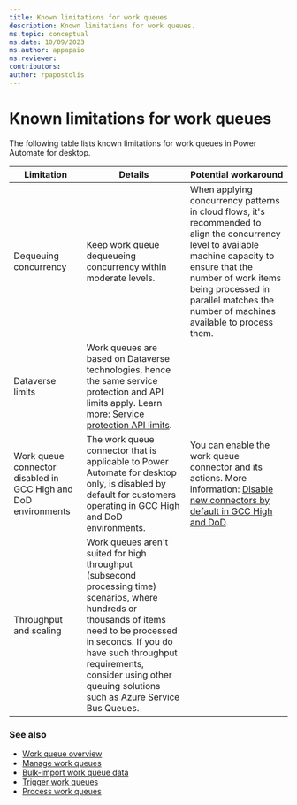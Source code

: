 ```yaml
---
title: Known limitations for work queues 
description: Known limitations for work queues.
ms.topic: conceptual
ms.date: 10/09/2023
ms.author: appapaio
ms.reviewer: 
contributors:
author: rpapostolis
---
```


# Known limitations for work queues

The following table lists known limitations for work queues in Power Automate for desktop.

| **Limitation** | **Details** | **Potential workaround**
|-------------------------|-------------------------|-------------------------|
| Dequeuing concurrency | Keep work queue dequeueing concurrency within moderate levels. | When applying concurrency patterns in cloud flows, it's recommended to align the concurrency level to available machine capacity to ensure that the number of work items being processed in parallel matches the number of machines available to process them. |
| Dataverse limits | Work queues are based on Dataverse technologies, hence the same service protection and API limits apply. Learn more: [Service protection API limits](/power-apps/developer/data-platform/api-limits). |
| Work queue connector disabled in GCC High and DoD environments | The work queue connector that is applicable to Power Automate for desktop only, is disabled by default for customers operating in GCC High and DoD environments. | You can enable the work queue connector and its actions. More information: [Disable new connectors by default in GCC High and DoD](/power-platform/admin/connector-off-by-default). |
| Throughput and scaling | Work queues aren't suited for high throughput (subsecond processing time) scenarios, where hundreds or thousands of items need to be processed in seconds. If you do have such throughput requirements, consider using other queuing solutions such as Azure Service Bus Queues. |

### See also

- [Work queue overview](work-queues.md)
- [Manage work queues](work-queues-manage.md)
- [Bulk-import work queue data](work-queues-bulk-import.md)
- [Trigger work queues](work-queues-trigger.md)
- [Process work queues](work-queues-process.md)
